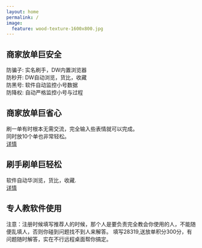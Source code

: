 ```yaml
---
layout: home
permalink: /
image:
  feature: wood-texture-1600x800.jpg
---
```


<div class="tiles">

<div class="tile">
  <h2 class="post-title">商家放单巨安全</h2>
  <p class="post-excerpt">
  	防骗子: 实名刷手，DW内置浏览器<br />
  	防秒开: DW自动浏览，货比，收藏<br />
  	防黑号: 软件自动监控小号数据<br />
  	防降权: 自动严格监控小号与过程<br />
  </p>
</div><!-- /.tile -->

<div class="tile">
  <h2 class="post-title">商家放单巨省心</h2>
  <p class="post-excerpt">刷一单有时根本无需交流，完全输入些表情就可以完成。<br />
同时放10个单也非常轻松。<br />
 <a href="http://bourbon.io">详情</a>
  </p>
</div><!-- /.tile -->

<div class="tile">
  <h2 class="post-title">刷手刷单巨轻松</h2>
  <p class="post-excerpt">软件自动华浏览，货比，收藏.<br />
<a href="http://bourbon.io">详情</a>
  </p>
</div><!-- /.tile -->

<div class="tile">
  <h2 class="post-title">专人教软件使用</h2>
  <p class="post-excerpt">注意：注册时候填写推荐人的时候，那个人是要负责完全教会你使用的人，不能随便乱填人，否则你碰到问题找不到人来解答。
  填写28319,送放单积分300分，有问题随时解答，实在不行远程桌面帮你搞定。
  </p>
</div><!-- /.tile -->

</div><!-- /.tiles -->
